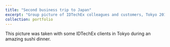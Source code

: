 ```yaml
---
title: "Second business trip to Japan"
excerpt: "Group picture of IDTechEx colleagues and customers, Tokyo 2018<br/><img src='/images/japan2018-1.jpg'>"
collection: portfolio
---
```


This picture was taken with some IDTechEx clients in Tokyo during an amazing sushi dinner.